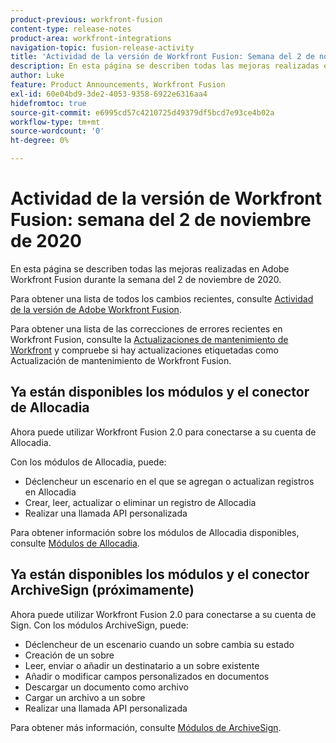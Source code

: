 ```yaml
---
product-previous: workfront-fusion
content-type: release-notes
product-area: workfront-integrations
navigation-topic: fusion-release-activity
title: 'Actividad de la versión de Workfront Fusion: Semana del 2 de noviembre de 2020'
description: En esta página se describen todas las mejoras realizadas en Adobe Workfront Fusion durante la semana del 2 de noviembre de 2020.
author: Luke
feature: Product Announcements, Workfront Fusion
exl-id: 60e04bd9-3de2-4053-9358-6922e6316aa4
hidefromtoc: true
source-git-commit: e6995cd57c4210725d49379df5bcd7e93ce4b02a
workflow-type: tm+mt
source-wordcount: '0'
ht-degree: 0%

---
```


# Actividad de la versión de Workfront Fusion: semana del 2 de noviembre de 2020

En esta página se describen todas las mejoras realizadas en Adobe Workfront Fusion durante la semana del 2 de noviembre de 2020.

Para obtener una lista de todos los cambios recientes, consulte [Actividad de la versión de Adobe Workfront Fusion](../../../../../product-announcements/product-releases/fusion-release-activity/fusion-release-activity.md).

Para obtener una lista de las correcciones de errores recientes en Workfront Fusion, consulte la [Actualizaciones de mantenimiento de Workfront](https://experienceleague.adobe.com/docs/workfront-known-issues/releases/current-updates.html) y compruebe si hay actualizaciones etiquetadas como Actualización de mantenimiento de Workfront Fusion.

## Ya están disponibles los módulos y el conector de Allocadia

Ahora puede utilizar Workfront Fusion 2.0 para conectarse a su cuenta de Allocadia.

Con los módulos de Allocadia, puede:

* Déclencheur un escenario en el que se agregan o actualizan registros en Allocadia
* Crear, leer, actualizar o eliminar un registro de Allocadia
* Realizar una llamada API personalizada

Para obtener información sobre los módulos de Allocadia disponibles, consulte [Módulos de Allocadia](../../../../../workfront-fusion/apps-and-their-modules/allocadia-modules.md).

## Ya están disponibles los módulos y el conector ArchiveSign (próximamente)

Ahora puede utilizar Workfront Fusion 2.0 para conectarse a su cuenta de Sign. Con los módulos ArchiveSign, puede:

* Déclencheur de un escenario cuando un sobre cambia su estado
* Creación de un sobre
* Leer, enviar o añadir un destinatario a un sobre existente
* Añadir o modificar campos personalizados en documentos
* Descargar un documento como archivo
* Cargar un archivo a un sobre
* Realizar una llamada API personalizada

Para obtener más información, consulte [Módulos de ArchiveSign](../../../../../workfront-fusion/apps-and-their-modules/docusign-modules.md).
